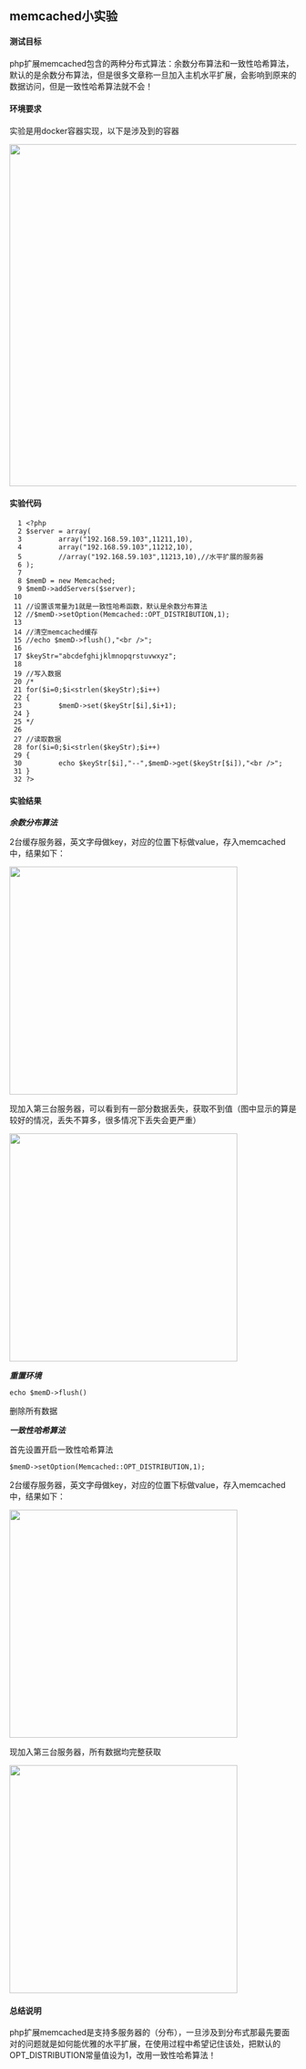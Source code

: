 ## memcached小实验


#### 测试目标

php扩展memcached包含的两种分布式算法：余数分布算法和一致性哈希算法，默认的是余数分布算法，但是很多文章称一旦加入主机水平扩展，会影响到原来的数据访问，但是一致性哈希算法就不会！

#### 环境要求

实验是用docker容器实现，以下是涉及到的容器

<img src="https://raw.githubusercontent.com/arkulo56/thought/master/images/memcached/1.png" width="600" />

#### 实验代码

	  1 <?php
	  2 $server = array(
	  3         array("192.168.59.103",11211,10),
	  4         array("192.168.59.103",11212,10),
	  5         //array("192.168.59.103",11213,10),//水平扩展的服务器
	  6 );
	  7
 	  8 $memD = new Memcached;
	  9 $memD->addServers($server);
	 10
 	 11 //设置该常量为1就是一致性哈希函数，默认是余数分布算法
	 12 //$memD->setOption(Memcached::OPT_DISTRIBUTION,1);
	 13
	 14 //清空memcached缓存
	 15 //echo $memD->flush(),"<br />";
	 16
	 17 $keyStr="abcdefghijklmnopqrstuvwxyz";
	 18
	 19 //写入数据
	 20 /*
	 21 for($i=0;$i<strlen($keyStr);$i++)
	 22 {
	 23         $memD->set($keyStr[$i],$i+1);
	 24 }
	 25 */
	 26
 	 27 //读取数据
	 28 for($i=0;$i<strlen($keyStr);$i++)
	 29 {
	 30         echo $keyStr[$i],"--",$memD->get($keyStr[$i]),"<br />";
	 31 }
	 32 ?>

#### 实验结果

***余数分布算法***

2台缓存服务器，英文字母做key，对应的位置下标做value，存入memcached中，结果如下：

<img src="https://raw.githubusercontent.com/arkulo56/thought/master/images/memcached/2.png" width="400" />

现加入第三台服务器，可以看到有一部分数据丢失，获取不到值（图中显示的算是较好的情况，丢失不算多，很多情况下丢失会更严重）

<img src="https://raw.githubusercontent.com/arkulo56/thought/master/images/memcached/3.png" width="400" />


***重置环境***

	echo $memD->flush()
	
删除所有数据


***一致性哈希算法***

首先设置开启一致性哈希算法

	$memD->setOption(Memcached::OPT_DISTRIBUTION,1);
	

2台缓存服务器，英文字母做key，对应的位置下标做value，存入memcached中，结果如下：

<img src="https://raw.githubusercontent.com/arkulo56/thought/master/images/memcached/2.png" width="400" />

现加入第三台服务器，所有数据均完整获取

<img src="https://raw.githubusercontent.com/arkulo56/thought/master/images/memcached/2.png" width="400" />


#### 总结说明

php扩展memcached是支持多服务器的（分布），一旦涉及到分布式那最先要面对的问题就是如何能优雅的水平扩展，在使用过程中希望记住该处，把默认的OPT_DISTRIBUTION常量值设为1，改用一致性哈希算法！